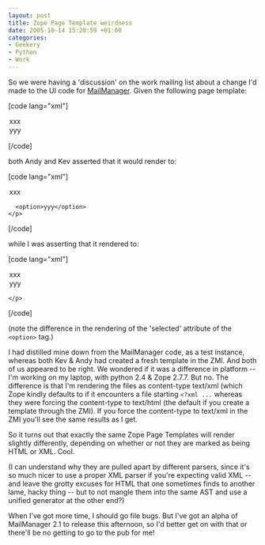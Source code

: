 ```yaml
---
layout: post
title: Zope Page Template weirdness
date: 2005-10-14 15:20:59 +01:00
categories:
- Geekery
- Python
- Work
---
```

So we were having a 'discussion' on the work mailing list about a change I'd made to the UI code for <a href="http://www.logicalware.com/">MailManager</a>.  Given the following page template:

[code lang="xml"]<?xml version="1.0" encoding="utf-8"?>
<!DOCTYPE html PUBLIC "-//W3C//DTD XHTML 1.0 Strict//EN"
                      "http://www.w3.org/TR/xhtml1/DTD/xhtml1-strict.dtd">
<html xmlns="http://www.w3.org/1999/xhtml" lang="en" xml:lang="en" i18n:attributes="lang language; xml:lang language"
  xmlns:tal="http://xml.zope.org/namespaces/tal"
  xmlns:metal="http://xml.zope.org/namespaces/metal"
  xmlns:i18n="http://xml.zope.org/namespaces/i18n">
  <head>
    <title tal:content="template/title">The title</title>
  </head>
  <body>
    <p>
      <option tal:attributes="selected python:1==1">xxx</option>
      <option tal:attributes="selected python:1==0">yyy</option>
    </p>
  </body>
</html>[/code]

both Andy and Kev asserted that it would render to:

[code lang="xml"]<?xml version="1.0" encoding="utf-8"?>
<!DOCTYPE html PUBLIC "-//W3C//DTD XHTML 1.0 Strict//EN"
                      "http://www.w3.org/TR/xhtml1/DTD/xhtml1-strict.dtd">
<html xmlns="http://www.w3.org/1999/xhtml" lang="en"
      xml:lang="en">
  <head>
    <title></title>
  </head>
  <body>
    <p>
      <option selected="selected">xxx</option>

      <option>yyy</option>
    </p>
  </body>
</html>[/code]

while I was asserting that it rendered to:

[code lang="xml"]<?xml version="1.0" encoding="utf-8"?>
<!DOCTYPE html PUBLIC "-//W3C//DTD XHTML 1.0 Strict//EN"
                      "http://www.w3.org/TR/xhtml1/DTD/xhtml1-strict.dtd">
<html xmlns="http://www.w3.org/1999/xhtml" lang="en"
      xml:lang="en">
  <head>
    <title></title>
  </head>
  <body>
    <p>
      <option selected="True">xxx</option>
      <option selected="False">yyy</option>

    </p>
  </body>
</html>[/code]

(note the difference in the rendering of the 'selected' attribute of the <code>&lt;option&gt;</code> tag.)

I had distilled mine down from the MailManager code, as a test instance, whereas both Kev &amp; Andy had created a fresh template in the ZMI.  And both of us appeared to be right.  We wondered if it was a difference in platform -- I'm working on my laptop, with python 2.4 &amp; Zope 2.7.7.  But no.  The difference is that I'm rendering the files as content-type text/xml (which Zope kindly defaults to if it encounters a file starting <code>&lt;?xml ...</code> whereas they were forcing the content-type to text/html (the default if you create a template through the ZMI).  If you force the content-type to text/xml in the ZMI you'll see the same results as I get.

So it turns out that exactly the same Zope Page Templates will render slightly differently, depending on whether or not they are marked as being HTML or XML.  Cool.

(I can understand why they are pulled apart by different parsers, since it's so much nicer to use a proper XML parser if you're expecting valid XML -- and leave the grotty excuses for HTML that one sometimes finds to another lame, hacky thing -- but to not mangle them into the same AST and use a unified generator at the other end?)

When I've got more time, I should go file bugs.  But I've got an alpha of MailManager 2.1 to release this afternoon, so I'd better get on with that or there'll be no getting to go to the pub for me!

